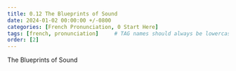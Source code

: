 ```yaml
---
title: 0.12 The Blueprints of Sound
date: 2024-01-02 00:00:00 +/-0800
categories: [French Pronunciation, 0 Start Here]
tags: [french, pronunciation]     # TAG names should always be lowercase
order: [2]
---
```


The Blueprints of Sound
